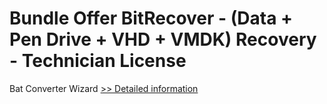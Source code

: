 # Bundle Offer BitRecover - (Data + Pen Drive + VHD + VMDK) Recovery - Technician License
Bat Converter Wizard
[>> Detailed information](https://secure.shareit.com/shareit/product.html?productid=300954720&affiliateid=200057808)